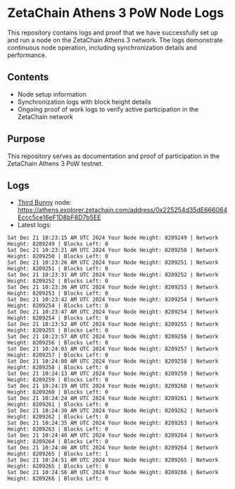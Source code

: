 # ZetaChain Athens 3 PoW Node Logs
This repository contains logs and proof that we have successfully set up and run a node on the ZetaChain Athens 3 network. The logs demonstrate continuous node operation, including synchronization details and performance.

## Contents
- Node setup information
- Synchronization logs with block height details
- Ongoing proof of work logs to verify active participation in the ZetaChain network

## Purpose
This repository serves as documentation and proof of participation in the ZetaChain Athens 3 PoW testnet.

## Logs

- [Third Bunny](https://thirdbunny.xyz/) node: https://athens.explorer.zetachain.com/address/0x225254d35dE666064Eccc5ce16eF1D8bF8D7b5EE
- Latest logs:
```
Sat Dec 21 10:23:15 AM UTC 2024 Your Node Height: 8209249 | Network Height: 8209249 | Blocks Left: 0
Sat Dec 21 10:23:21 AM UTC 2024 Your Node Height: 8209250 | Network Height: 8209250 | Blocks Left: 0
Sat Dec 21 10:23:26 AM UTC 2024 Your Node Height: 8209251 | Network Height: 8209251 | Blocks Left: 0
Sat Dec 21 10:23:31 AM UTC 2024 Your Node Height: 8209252 | Network Height: 8209252 | Blocks Left: 0
Sat Dec 21 10:23:36 AM UTC 2024 Your Node Height: 8209253 | Network Height: 8209253 | Blocks Left: 0
Sat Dec 21 10:23:42 AM UTC 2024 Your Node Height: 8209254 | Network Height: 8209254 | Blocks Left: 0
Sat Dec 21 10:23:47 AM UTC 2024 Your Node Height: 8209254 | Network Height: 8209254 | Blocks Left: 0
Sat Dec 21 10:23:52 AM UTC 2024 Your Node Height: 8209255 | Network Height: 8209255 | Blocks Left: 0
Sat Dec 21 10:23:57 AM UTC 2024 Your Node Height: 8209256 | Network Height: 8209256 | Blocks Left: 0
Sat Dec 21 10:24:03 AM UTC 2024 Your Node Height: 8209257 | Network Height: 8209257 | Blocks Left: 0
Sat Dec 21 10:24:08 AM UTC 2024 Your Node Height: 8209258 | Network Height: 8209258 | Blocks Left: 0
Sat Dec 21 10:24:13 AM UTC 2024 Your Node Height: 8209259 | Network Height: 8209259 | Blocks Left: 0
Sat Dec 21 10:24:19 AM UTC 2024 Your Node Height: 8209260 | Network Height: 8209260 | Blocks Left: 0
Sat Dec 21 10:24:24 AM UTC 2024 Your Node Height: 8209261 | Network Height: 8209261 | Blocks Left: 0
Sat Dec 21 10:24:30 AM UTC 2024 Your Node Height: 8209262 | Network Height: 8209262 | Blocks Left: 0
Sat Dec 21 10:24:35 AM UTC 2024 Your Node Height: 8209263 | Network Height: 8209263 | Blocks Left: 0
Sat Dec 21 10:24:40 AM UTC 2024 Your Node Height: 8209264 | Network Height: 8209264 | Blocks Left: 0
Sat Dec 21 10:24:46 AM UTC 2024 Your Node Height: 8209264 | Network Height: 8209265 | Blocks Left: 1
Sat Dec 21 10:24:51 AM UTC 2024 Your Node Height: 8209265 | Network Height: 8209265 | Blocks Left: 0
Sat Dec 21 10:24:56 AM UTC 2024 Your Node Height: 8209266 | Network Height: 8209266 | Blocks Left: 0
```
